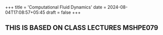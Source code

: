 +++
title = 'Computational Fluid Dynamics'
date = 2024-08-04T17:08:57+05:45
draft = false
+++
## THIS IS BASED ON CLASS LECTURES MSHPE079
